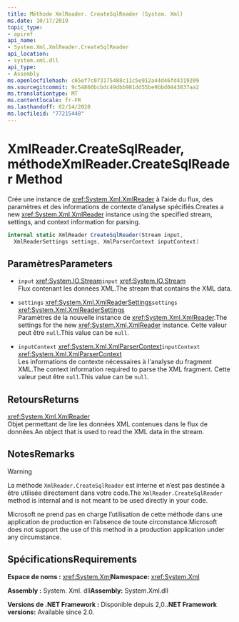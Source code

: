 ```yaml
---
title: Méthode XmlReader. CreateSqlReader (System. Xml)
ms.date: 10/17/2019
topic_type:
- apiref
api_name:
- System.Xml.XmlReader.CreateSqlReader
api_location:
- system.xml.dll
api_type:
- Assembly
ms.openlocfilehash: c65ef7c073175488c11c5e912a44d46fd4319209
ms.sourcegitcommit: 9c54866bcbdc49dbb981dd55be9bbd0443837aa2
ms.translationtype: MT
ms.contentlocale: fr-FR
ms.lasthandoff: 02/14/2020
ms.locfileid: "77215448"
---
```

# <a name="xmlreadercreatesqlreader-method"></a><span data-ttu-id="60c8e-102">XmlReader.CreateSqlReader, méthode</span><span class="sxs-lookup"><span data-stu-id="60c8e-102">XmlReader.CreateSqlReader Method</span></span>

<span data-ttu-id="60c8e-103">Crée une instance de <xref:System.Xml.XmlReader> à l’aide du flux, des paramètres et des informations de contexte d’analyse spécifiés.</span><span class="sxs-lookup"><span data-stu-id="60c8e-103">Creates a new <xref:System.Xml.XmlReader> instance using the specified stream, settings, and context information for parsing.</span></span>

```csharp
internal static XmlReader CreateSqlReader(Stream input, 
  XmlReaderSettings settings, XmlParserContext inputContext)
```

## <a name="parameters"></a><span data-ttu-id="60c8e-104">Paramètres</span><span class="sxs-lookup"><span data-stu-id="60c8e-104">Parameters</span></span>

- <span data-ttu-id="60c8e-105">`input` <xref:System.IO.Stream></span><span class="sxs-lookup"><span data-stu-id="60c8e-105">`input` <xref:System.IO.Stream></span></span>  
  <span data-ttu-id="60c8e-106">Flux contenant les données XML.</span><span class="sxs-lookup"><span data-stu-id="60c8e-106">The stream that contains the XML data.</span></span>

- <span data-ttu-id="60c8e-107">`settings` <xref:System.Xml.XmlReaderSettings></span><span class="sxs-lookup"><span data-stu-id="60c8e-107">`settings` <xref:System.Xml.XmlReaderSettings></span></span>  
  <span data-ttu-id="60c8e-108">Paramètres de la nouvelle instance de <xref:System.Xml.XmlReader>.</span><span class="sxs-lookup"><span data-stu-id="60c8e-108">The settings for the new <xref:System.Xml.XmlReader> instance.</span></span> <span data-ttu-id="60c8e-109">Cette valeur peut être `null`.</span><span class="sxs-lookup"><span data-stu-id="60c8e-109">This value can be `null`.</span></span>

- <span data-ttu-id="60c8e-110">`inputContext` <xref:System.Xml.XmlParserContext></span><span class="sxs-lookup"><span data-stu-id="60c8e-110">`inputContext` <xref:System.Xml.XmlParserContext></span></span>  
  <span data-ttu-id="60c8e-111">Les informations de contexte nécessaires à l'analyse du fragment XML.</span><span class="sxs-lookup"><span data-stu-id="60c8e-111">The context information required to parse the XML fragment.</span></span> <span data-ttu-id="60c8e-112">Cette valeur peut être `null`.</span><span class="sxs-lookup"><span data-stu-id="60c8e-112">This value can be `null`.</span></span>

## <a name="returns"></a><span data-ttu-id="60c8e-113">Retours</span><span class="sxs-lookup"><span data-stu-id="60c8e-113">Returns</span></span>

<xref:System.Xml.XmlReader>  
<span data-ttu-id="60c8e-114">Objet permettant de lire les données XML contenues dans le flux de données.</span><span class="sxs-lookup"><span data-stu-id="60c8e-114">An object that is used to read the XML data in the stream.</span></span>

## <a name="remarks"></a><span data-ttu-id="60c8e-115">Notes</span><span class="sxs-lookup"><span data-stu-id="60c8e-115">Remarks</span></span>

> [!WARNING]
> <span data-ttu-id="60c8e-116">La méthode `XmlReader.CreateSqlReader` est interne et n’est pas destinée à être utilisée directement dans votre code.</span><span class="sxs-lookup"><span data-stu-id="60c8e-116">The `XmlReader.CreateSqlReader` method is internal and is not meant to be used directly in your code.</span></span>
>
> <span data-ttu-id="60c8e-117">Microsoft ne prend pas en charge l’utilisation de cette méthode dans une application de production en l’absence de toute circonstance.</span><span class="sxs-lookup"><span data-stu-id="60c8e-117">Microsoft does not support the use of this method in a production application under any circumstance.</span></span>

## <a name="requirements"></a><span data-ttu-id="60c8e-118">Spécifications</span><span class="sxs-lookup"><span data-stu-id="60c8e-118">Requirements</span></span>

<span data-ttu-id="60c8e-119">**Espace de noms :** <xref:System.Xml></span><span class="sxs-lookup"><span data-stu-id="60c8e-119">**Namespace:** <xref:System.Xml></span></span>

<span data-ttu-id="60c8e-120">**Assembly :** System. Xml. dll</span><span class="sxs-lookup"><span data-stu-id="60c8e-120">**Assembly:** System.Xml.dll</span></span>

<span data-ttu-id="60c8e-121">**Versions de .NET Framework :** Disponible depuis 2,0.</span><span class="sxs-lookup"><span data-stu-id="60c8e-121">**.NET Framework versions:** Available since 2.0.</span></span>
